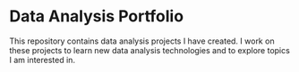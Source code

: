 # Data Analysis Portfolio

This repository contains data analysis projects I have created. I work on these projects to learn new data analysis technologies and to explore topics I am interested in.
